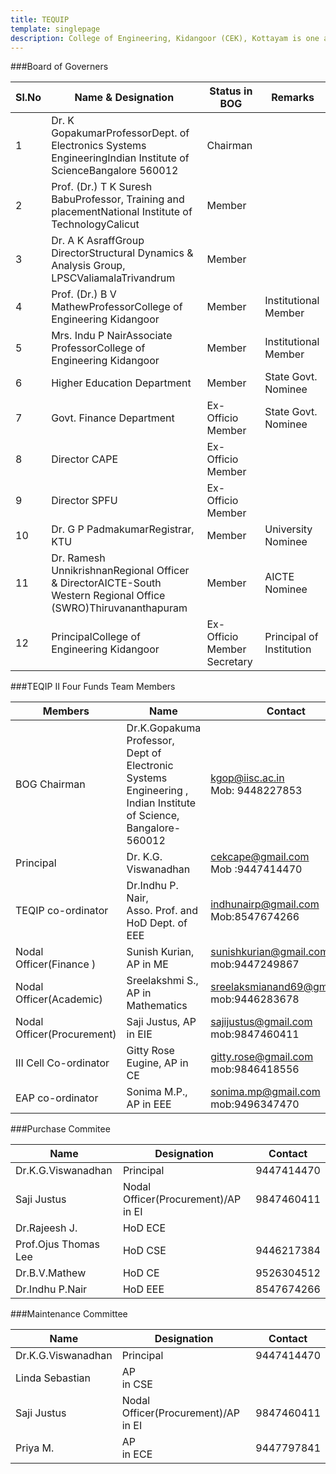 ```yaml
---
title: TEQUIP
template: singlepage
description: College of Engineering, Kidangoor (CEK), Kottayam is one among the premier institutions in the state. The college is governed by the Co-operative Academy of Professional Education established by the Government of Kerala. The admissions are based on the rank obtained by the students in the State Entrance examinations and functioning of the college is according to the rules and regulations formulated by the Government of Kerala.
---
```



###Board of Governers

| Sl.No | Name & Designation | Status in BOG | Remarks |
|-------|----------------------------------------------------------------------------------------------------------------|-----------------------------|--------------------------|
| 1 | Dr. K GopakumarProfessorDept. of Electronics Systems EngineeringIndian Institute of ScienceBangalore 560012 | Chairman |  |
| 2 | Prof. (Dr.) T  K Suresh BabuProfessor, Training and placementNational Institute of TechnologyCalicut | Member |  |
| 3 | Dr. A K AsraffGroup DirectorStructural Dynamics & Analysis Group, LPSCValiamalaTrivandrum | Member |  |
| 4 | Prof. (Dr.) B V MathewProfessorCollege of Engineering Kidangoor | Member | Institutional Member |
| 5 | Mrs. Indu P NairAssociate ProfessorCollege of Engineering Kidangoor | Member |  Institutional Member |
| 6 | Higher Education Department | Member |  State Govt. Nominee |
| 7 | Govt. Finance Department | Ex-Officio Member |  State Govt. Nominee |
| 8 | Director CAPE | Ex-Officio Member |  |
| 9 | Director SPFU | Ex-Officio Member |  |
| 10 | Dr. G P PadmakumarRegistrar, KTU | Member | University Nominee |
| 11 | Dr. Ramesh UnnikrishnanRegional Officer & DirectorAICTE-South Western Regional Office (SWRO)Thiruvananthapuram | Member | AICTE Nominee |
| 12 | PrincipalCollege of Engineering Kidangoor | Ex-Officio Member Secretary | Principal of Institution |



###TEQIP II Four Funds Team Members

|    Members    |    Name     |    Contact    |
|-------------------------------------|------------------------------------------------------------------------------------------------------------------------------------|----------------------------------------------------|
|    BOG   Chairman    |    Dr.K.Gopakuma    Professor, <br>   Dept of Electronic Systems Engineering , <br>       Indian Institute of   Science, Bangalore-560012    |    kgop@iisc.ac.in <br>  Mob: 9448227853        |
|    Principal    |    Dr.   K.G. Viswanadhan    |    cekcape@gmail.com <br>  Mob   :9447414470    |
|    TEQIP   co-ordinator    |    Dr.Indhu   P. Nair, <br> Asso. Prof. and HoD Dept. of EEE    |    indhunairp@gmail.com <br>  Mob:8547674266    |
|    Nodal   Officer(Finance )    |    Sunish   Kurian,<br> AP in ME    |    sunishkurian@gmail.com   mob:9447249867    |
|    Nodal   Officer(Academic)     |    Sreelakshmi   S.,     AP in Mathematics    |    sreelaksmianand69@gmail.com   mob:9446283678    |
|    Nodal   Officer(Procurement)     |    Saji   Justus,  AP in EIE    |    sajijustus@gmail.com   mob:9847460411    |
|    III   Cell Co-ordinator    |    Gitty   Rose Eugine,  AP in CE    |    gitty.rose@gmail.com   mob:9846418556    |
|    EAP   co-ordinator    |    Sonima   M.P.,  AP in EEE    |    sonima.mp@gmail.com   mob:9496347470    |

###Purchase Commitee

|    Name    |    Designation    |    Contact    |
|------------------------------|---------------------------------------------|----------------------|
|    Dr.K.G.Viswanadhan    |    Principal    |    9447414470    |
|    Saji   Justus    |    Nodal   Officer(Procurement)/AP in EI    |    9847460411    |
|    Dr.Rajeesh   J.    |    HoD   ECE    |         |
|    Prof.Ojus   Thomas Lee    |    HoD   CSE    |    9446217384    |
|    Dr.B.V.Mathew    |    HoD   CE    |        9526304512    |
|    Dr.Indhu   P.Nair    |    HoD   EEE    |    8547674266    |

###Maintenance Committee

|    Name    |    Designation    |    Contact    |
|--------------------------|-------------------------------------------------|------------------|
|    Dr.K.G.Viswanadhan    |    Principal    |    9447414470    |
|    Linda   Sebastian    |    AP<br>   in CSE    |         |
|    Saji   Justus    |    Nodal<br>   Officer(Procurement)/AP in EI    |    9847460411    |
|    Priya   M.    |    AP<br>   in ECE    |    9447797841    |
